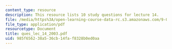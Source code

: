 ```yaml
---
content_type: resource
description: This resource lists 10 study questions for lecture 14.
file: /media/https%3A/open-learning-course-data-rc.s3.amazonaws.com/9-01-neuroscience-and-behavior-fall-2003/985f656238a536cb14faf8328b0ed0aa_ques_lec_14_2003.pdf
file_type: application/pdf
resourcetype: Document
title: ques_lec_14_2003.pdf
uid: 985f6562-38a5-36cb-14fa-f8328b0ed0aa
---
```


